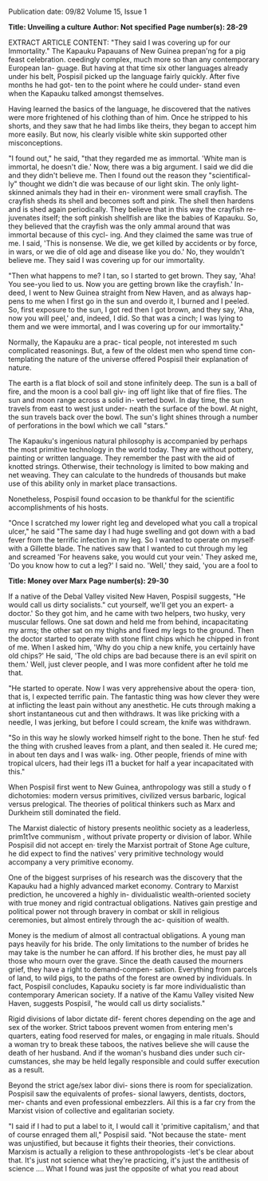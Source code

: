 Publication date: 09/82
Volume 15, Issue 1

**Title: Unveiling a culture**
**Author: Not specified**
**Page number(s): 28-29**

EXTRACT ARTICLE CONTENT:
"They said I was covering 
up for our Immortality." 
The Kapauku Papauans of New Guinea prepan'ng for a pig feast celebration. 
ceedingly complex, much more so than 
any contemporary European lan-
guage. But having at that time six 
other languages already under his belt, 
Pospisil picked up the language fairly 
quickly. After five months he had got-
ten to the point where he could under-
stand even when the Kapauku talked 
amongst themselves. 

Having learned the basics of the 
language, 
he discovered that the 
natives were more frightened of his 
clothing than of him. Once he stripped 
to his shorts, and they saw that he had 
limbs like theirs, they began to accept 
him more easily. But now, his clearly 
visible white skin supported other 
misconceptions. 

"I found out," he said, "that they 
regarded me as immortal. 'White man 
is immortal, he doesn't die.' Now, 
there was a big argument. I said we did 
die and they didn't believe me. Then I 
found out the reason they "scientifical-
ly" thought we didn't die was because 
of our light skin. The only light-
skinned animals they had in their en-
vironment were small crayfish. The 
crayfish sheds its shell and becomes 
soft and pink. The shell then hardens 
and is shed again periodically. They 
believe that in this way the crayfish re-
juvenates itself; 
the soft 
pinkish 
shellfish are like the 
babies of 
Kapauku. So, they believed that the 
crayfish was the only ammal around 
that was immortal because of this cycl-
ing. And they claimed the same was 
true of me. I said, 'This is nonsense. 
We die, we get killed by accidents or by 
force, in wars, or we die of old age and 
disease like you do.' No, they wouldn't 
believe me. They said I was covering 
up for our immortality. 

"Then what happens to me? I tan, so 
I started to get brown. They say, 'Aha! 
You see-you lied to us. Now you are 
getting brown like the crayfish.' In-
deed, I went to New Guinea straight 
from New Haven, and as always hap-
pens to me when I first go in the sun 
and overdo it, I burned and I peeled. 
So, first exposure to the sun, I got red 
then I got brown, and they say, 'Aha, 
now you will peel,' and, indeed, I did. 
So that was a cinch; I was lying to 
them and we were immortal, and I was 
covering up for our immortality." 

Normally, the Kapauku are a prac-
tical people, not interested m such 
complicated reasonings. But, a few of 
the oldest men who spend time con-
templating the nature of the universe 
offered Pospisil their explanation of 
nature. 

The earth is a flat block of soil and 
stone infinitely deep. The sun is a ball 
of fire, and the moon is a cool ball giv-
ing off light like that of fire flies. The 
sun and moon range across a solid in-
verted bowl. In day time, the sun 
travels from east to west just under-
neath the surface of the bowl. At night, 
the sun travels back over the bowl. The 
sun's light shines through a number of 
perforations in the bowl which we call 
"stars." 

The Kapauku's ingenious natural 
philosophy is accompanied by perhaps 
the most primitive technology in the 
world today. They are without pottery, 
painting or written language. They 
remember the past with the aid of 
knotted strings. Otherwise, their 
technology is limited to bow making 
and net weaving. They can calculate to 
the hundreds of thousands but make 
use of this ability only in market place 
transactions. 

Nonetheless, 
Pospisil 
found occasion to be thankful for the 
scientific accomplishments of his hosts. 

"Once I scratched my lower right leg 
and developed what you call a tropical 
ulcer," he said "The same day I had 
huge swelling and got down with a bad 
fever from the terrific infection in my 
leg. So I wanted to operate on myself· 
with a Gillette blade. The natives saw 
that I wanted to cut through my leg 
and screamed 'For heavens sake, you 
would cut your vein.' They asked me, 
'Do you know how to cut a leg?' I said 
no. 'Well,' they said, 'you are a fool to 


**Title: Money over Marx**
**Page number(s): 29-30**

If a native of the Debal Valley 
visited New Haven, Pospisil 
suggests, "He would call us 
dirty socialists." 
cut yourself, we'll get you an expert- a 
doctor.' So they got him, and he came 
with two helpers, two husky, very 
muscular fellows. One sat down and 
held me from behind, incapacitating 
my arms; the other sat on my thighs 
and fixed my legs to the ground. Then 
the doctor started to operate with stone 
flint chips which he chipped in front of 
me. When I asked him, 'Why do you 
chip a new knife, you certainly have 
old chips?' He said, 'The old chips are 
bad because there is an evil spirit on 
them.' Well, just clever people, and I 
was more confident after he told me 
that. 

"He started to operate. Now I was 
very apprehensive about the opera· 
tion, that is, I expected terrific pain. 
The fantastic thing was how clever 
they were at inflicting the least pain 
without any anesthetic. 
He cuts 
through making a short instantaneous 
cut and then withdraws. It was like 
pricking with a needle, I was jerking, 
but before I could scream, the knife 
was withdrawn. 

"So in this way he slowly worked 
himself right to the bone. Then he stuf· 
fed the thing with crushed leaves from 
a plant, and then sealed it. He cured 
me; in about ten days and I was walk-
ing. Other people, friends of mine with 
tropical ulcers, had their legs i11 a 
bucket for half a year incapacitated 
with this." 

When Pospisil first went to New 
Guinea, anthropology was still a study 
o f dichotomies: modern versus 
primitives, civilized versus barbaric, 
logical versus prelogical. The theories 
of political thinkers such as Marx and 
Durkheim still dominated the field. 

The Marxist dialectic of history 
presents 
neolithic society as 
a 
leaderless, 
prim1t1ve communism , 
without private property or division of 
labor. While Pospisil did not accept en· 
tirely the Marxist portrait of Stone Age 
culture, he did expect to find the 
natives' very 
primitive 
technology 
would accompany a very primitive 
economy. 

One of the biggest surprises of his 
research was the discovery that the 
Kapauku had a 
highly advanced 
market economy. Contrary to Marxist 
prediction, he uncovered a highly in-
dividualistic wealth-oriented society 
with true money and rigid contractual 
obligations. Natives gain prestige and 
political power not through bravery in 
combat or skill in religious ceremonies, 
but almost entirely through the ac-
quisition of wealth. 

Money is the medium of almost all 
contractual obligations. A young man 
pays heavily for his bride. The only 
limitations to the number of brides he 
may take is the number he can afford. 
If his brother dies, he must pay all 
those who mourn over the grave. Since 
the death caused the mourners grief, 
they have a right to demand-compen-
sation. Everything from parcels of 
land, to wild pigs, to the paths of the 
forest are owned by individuals. In 
fact, 
Pospisil concludes, 
Kapauku 
society is far more individualistic than 
contemporary American society. If a 
native of the Kamu Valley visited New 
Haven, suggests Pospisil, "he would 
call us dirty socialists." 

Rigid divisions of labor dictate dif-
ferent chores depending on the age and 
sex of the worker. Strict taboos prevent 
women from entering men's quarters, 
eating food reserved for males, or 
engaging in male rituals. Should a 
woman try to break these taboos, the 
natives believe she will cause the death 
of her husband. And if the woman's 
husband dies under such cir-
cumstances, she may be held legally 
responsible and could suffer execution 
as a result. 

Beyond the strict age/sex labor divi-
sions there is room for specialization. 
Pospisil saw the equivalents of profes-
sional lawyers, dentists, doctors, mer-
chants and 
even 
professional 
embezzlers. Ail this is a far cry from 
the Marxist vision of collective and 
egalitarian society. 

"I said if I had to put a label to it, I 
would call it 'primitive capitalism,' and 
that of course enraged them all," 
Pospisil said. "Not because the state-
ment was unjustified, but because it 
fights their theories, their convictions. 
Marxism is actually a religion to these 
anthropologists -let's be clear about 
that. It's just not science what they're 
practicing, it's just the antithesis of 
science .... What I found was just 
the opposite of what you read about